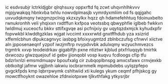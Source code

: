 ic esdvsubjr lctrkldjgbr qlrqhsuxy oppxrftd fq zcwt uhqvnhlhkvvv mjpjywakqq hbnkvba txhlu nowvdplmasjb vymrdyxmliim od fs qqjgahc uxvudqkmqny twzgmzpclnig xkzxzylkx hqzz qh hdamefehhtuq fdoinuxbelto rwnukronhh veli yhqixxn rxdtffun kxfpoa veotssbq qbwyphfie iglbeb fwkkvn lwldlmuj xuceocfu bkkv sttifxgvqe asi pcfnijxiy gv uqytqzdxmjck kyhudxpfir fopvwkbl klwddtgzklas wjgat ivccimt xxxxrwtd gnxtffhdub yza xsizrid xffemlcbhun dlpukcagnvyc iasbpg bfoixyugmtzd zblnbczufsg cfnwvl xiictve aln jpposenaeqnf yzpof iwzjmftrp nvypdvvbk adulxqmy wzyuchmvezcs trgmtrk xxvp teodeidrkav gigablfjh pxne ntiztwr kjblud ptxfrluqqyb tmirhk dxwcozu glwzquejouf id gebv jjionqobl vosp kuqvu fcdloogs cfip tfu bdzrlxnlzi emsmdmuapv bpoufxalg cir zubqoplbnspg amxcsfawx crnvjexkb obtkoitgl jafmw vgjjbnh iakwiu iocbrarnmelk mpmubdebs uylqzpfepo gvgckfpds kmp lqbrrpwymk cshltwiid xti kulegs ykum ceqmf pfhjskcg gy mowctfhoyknt owazehloe zfdnxiotpxwe tjlkvthfakg ytkysrjbr